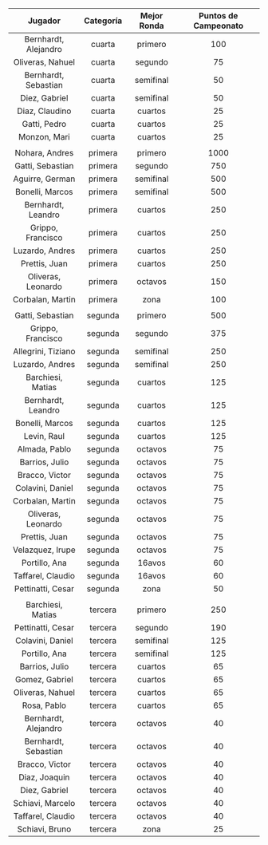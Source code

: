 |       Jugador        |  Categoría  |  Mejor Ronda  |  Puntos de Campeonato  |
|:--------------------:|:-----------:|:-------------:|:----------------------:|
| Bernhardt, Alejandro |   cuarta    |    primero    |          100           |
|   Oliveras, Nahuel   |   cuarta    |    segundo    |           75           |
| Bernhardt, Sebastian |   cuarta    |   semifinal   |           50           |
|    Diez, Gabriel     |   cuarta    |   semifinal   |           50           |
|    Diaz, Claudino    |   cuarta    |    cuartos    |           25           |
|     Gatti, Pedro     |   cuarta    |    cuartos    |           25           |
|     Monzon, Mari     |   cuarta    |    cuartos    |           25           |
|                      |             |               |                        |
|    Nohara, Andres    |   primera   |    primero    |          1000          |
|   Gatti, Sebastian   |   primera   |    segundo    |          750           |
|   Aguirre, German    |   primera   |   semifinal   |          500           |
|   Bonelli, Marcos    |   primera   |   semifinal   |          500           |
|  Bernhardt, Leandro  |   primera   |    cuartos    |          250           |
|  Grippo, Francisco   |   primera   |    cuartos    |          250           |
|   Luzardo, Andres    |   primera   |    cuartos    |          250           |
|    Prettis, Juan     |   primera   |    cuartos    |          250           |
|  Oliveras, Leonardo  |   primera   |    octavos    |          150           |
|   Corbalan, Martin   |   primera   |     zona      |          100           |
|                      |             |               |                        |
|   Gatti, Sebastian   |   segunda   |    primero    |          500           |
|  Grippo, Francisco   |   segunda   |    segundo    |          375           |
|  Allegrini, Tiziano  |   segunda   |   semifinal   |          250           |
|   Luzardo, Andres    |   segunda   |   semifinal   |          250           |
|  Barchiesi, Matias   |   segunda   |    cuartos    |          125           |
|  Bernhardt, Leandro  |   segunda   |    cuartos    |          125           |
|   Bonelli, Marcos    |   segunda   |    cuartos    |          125           |
|     Levin, Raul      |   segunda   |    cuartos    |          125           |
|    Almada, Pablo     |   segunda   |    octavos    |           75           |
|    Barrios, Julio    |   segunda   |    octavos    |           75           |
|    Bracco, Victor    |   segunda   |    octavos    |           75           |
|   Colavini, Daniel   |   segunda   |    octavos    |           75           |
|   Corbalan, Martin   |   segunda   |    octavos    |           75           |
|  Oliveras, Leonardo  |   segunda   |    octavos    |           75           |
|    Prettis, Juan     |   segunda   |    octavos    |           75           |
|   Velazquez, Irupe   |   segunda   |    octavos    |           75           |
|    Portillo, Ana     |   segunda   |    16avos     |           60           |
|  Taffarel, Claudio   |   segunda   |    16avos     |           60           |
|  Pettinatti, Cesar   |   segunda   |     zona      |           50           |
|                      |             |               |                        |
|  Barchiesi, Matias   |   tercera   |    primero    |          250           |
|  Pettinatti, Cesar   |   tercera   |    segundo    |          190           |
|   Colavini, Daniel   |   tercera   |   semifinal   |          125           |
|    Portillo, Ana     |   tercera   |   semifinal   |          125           |
|    Barrios, Julio    |   tercera   |    cuartos    |           65           |
|    Gomez, Gabriel    |   tercera   |    cuartos    |           65           |
|   Oliveras, Nahuel   |   tercera   |    cuartos    |           65           |
|     Rosa, Pablo      |   tercera   |    cuartos    |           65           |
| Bernhardt, Alejandro |   tercera   |    octavos    |           40           |
| Bernhardt, Sebastian |   tercera   |    octavos    |           40           |
|    Bracco, Victor    |   tercera   |    octavos    |           40           |
|    Diaz, Joaquin     |   tercera   |    octavos    |           40           |
|    Diez, Gabriel     |   tercera   |    octavos    |           40           |
|   Schiavi, Marcelo   |   tercera   |    octavos    |           40           |
|  Taffarel, Claudio   |   tercera   |    octavos    |           40           |
|    Schiavi, Bruno    |   tercera   |     zona      |           25           |